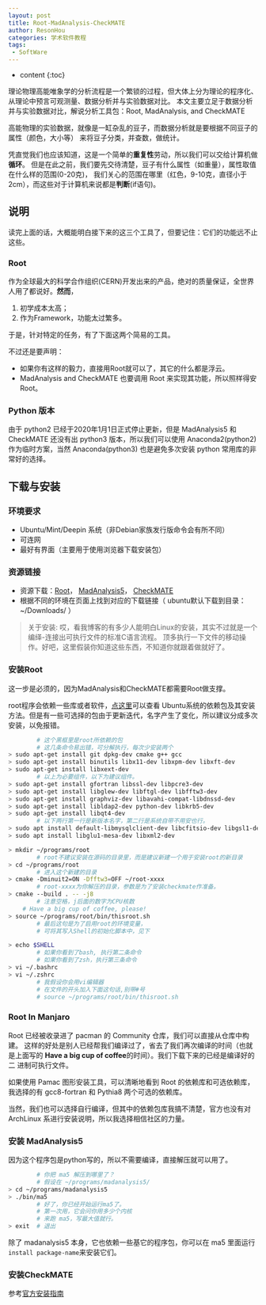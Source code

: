```yaml
---
layout: post
title: Root-MadAnalysis-CheckMATE
author: ResonHou
categories: 学术软件教程
tags:
 - SoftWare
---
```


* content
{:toc}

理论物理高能唯象学的分析流程是一个繁锁的过程，但大体上分为理论的程序化、从理论中预言可观测量、数据分析并与实验数据对比。
本文主要立足于数据分析并与实验数据对比，解说分析工具包：Root, MadAnalysis, and CheckMATE
<!-- more -->

高能物理的实验数据，就像是一缸杂乱的豆子，而数据分析就是要根据不同豆子的属性（颜色，大小等）
来将豆子分类，并查数，做统计。  

凭直觉我们也应该知道，这是一个简单的**重复性**劳动，所以我们可以交给计算机做**循环**。
但是在此之前，我们要先交待清楚，豆子有什么属性（如重量），属性取值在什么样的范围(0-20克)，
我们关心的范围在哪里（红色，9-10克，直径小于2cm），而这些对于计算机来说都是**判断**(if语句)。

## 说明
读完上面的话，大概能明白接下来的这三个工具了，但要记住：它们的功能远不止这些。  

### Root
作为全球最大的科学合作组织(CERN)开发出来的产品，绝对的质量保证，全世界人用了都说好。**然而**，  
1. 初学成本太高；
2. 作为Framework，功能太过繁多。  

于是，针对特定的任务，有了下面这两个简易的工具。

不过还是要声明：  
- 如果你有这样的毅力，直接用Root就可以了，其它的什么都是浮云。
- MadAnalysis and CheckMATE 也要调用 Root 来实现其功能，所以照样得安Root。

### Python 版本
由于 python2 已经于2020年1月1日正式停止更新，但是 MadAnalysis5 和 CheckMATE 还没有出 
python3 版本，所以我们可以使用 Anaconda2(python2) 作为临时方案，当然 Anaconda(python3)
也是避免多次安装 python 常用库的非常好的选择。

<!-- ### MadAnalysis5 and CheckMATE -->


## 下载与安装  
### 环境要求
- Ubuntu/Mint/Deepin 系统（非Debian家族发行版命令会有所不同）
- 可连网
- 最好有界面（主要用于使用浏览器下载安装包）  


### 资源链接
- 资源下载：[Root](https://root.cern.ch/downloading-root)， 
[MadAnalysis5](https://launchpad.net/madanalysis5)， 
[CheckMATE](https://checkmate.hepforge.org/online_tutorial/web_ver2/index.php)  
- 根据不同的环境在页面上找到对应的下载链接（ ubuntu默认下载到目录：~/Downloads/ ）  

> 关于安装:
哎，看我博客的有多少人能明白Linux的安装，其实不过就是一个编绎-连接出可执行文件的标准C语言流程。
顶多执行一下文件的移动操作。好吧，这里假装你知道这些东西，不知道你就跟着做就好了。

### 安装Root
这一步是必须的，因为MadAnalysis和CheckMATE都需要Root做支撑。

root程序会依赖一些库或者软件，[点这里](https://root.cern.ch/build-prerequisites#ubuntu)可以查看
Ubuntu系统的依赖包及其安装方法。但是有一些可选择的包由于更新迭代，名字产生了变化，所以建议分成多次安装，以免报错。
```bash
        # 这个黑框里是root所依赖的包
        # 这几条命令易出错，可分解执行，每次少安装两个
> sudo apt-get install git dpkg-dev cmake g++ gcc
> sudo apt-get install binutils libx11-dev libxpm-dev libxft-dev
> sudo apt-get install libxext-dev
        # 以上为必要组件，以下为建议组件。
> sudo apt-get install gfortran libssl-dev libpcre3-dev
> sudo apt-get install libglew-dev libftgl-dev libfftw3-dev
> sudo apt-get install graphviz-dev libavahi-compat-libdnssd-dev
> sudo apt-get install libldap2-dev python-dev libkrb5-dev
> sudo apt-get install libqt4-dev
        # 以下两行第一行是新版本名字，第二行是系统自带不用安也行。
> sudo apt install default-libmysqlclient-dev libcfitsio-dev libgsl1-dev
> sudo apt install libglu1-mesa-dev libxml2-dev
```
```bash
> mkdir ~/programs/root		
        # root不建议安装在源码的目录里，而是建议新建一个用于安装root的新目录
> cd ~/programs/root            
        # 进入这个新建的目录
> cmake -Dminuit2=ON -Dfftw3=OFF ~/root-xxxx		 
        # root-xxxx为你解压的目录，参数是为了安装checkmate作准备。
> cmake --build . -- -j8 		        
        # 注意空格，j后面的数字为CPU核数
	# Have a big cup of coffee, please!
> source ~/programs/root/bin/thisroot.sh
        # 最后这句是为了启用root的环境变量，
        # 可将其写入Shell的初始化脚本中，见下
```
```bash
> echo $SHELL
        # 如果你看到了bash, 执行第二条命令
        # 如果你看到了zsh，执行第三条命令
> vi ~/.bashrc
> vi ~/.zshrc
        # 我假设你会用vi编辑器
        # 在文件的开头加入下面这句话,别带#号
        # source ~/programs/root/bin/thisroot.sh
```

### Root In Manjaro
Root 已经被收录进了 pacman 的 Community 仓库，我们可以直接从仓库中构建。
这样的好处是别人已经帮我们编译过了，省去了我们再次编译的时间（也就是上面写的
**Have a big cup of coffee**的时间）。我们下载下来的已经是编译好的二
进制可执行文件。

如果使用 Pamac 图形安装工具，可以清晰地看到 Root 的依赖库和可选依赖库， 
我选择的有 gcc8-fortran 和 Pythia8 两个可选的依赖库。

当然，我们也可以选择自行编译，但其中的依赖包库我搞不清楚，官方也没有对 ArchLinux
系进行安装说明，所以我选择相信社区的力量。

### 安装 MadAnalysis5
因为这个程序包是python写的，所以不需要编译，直接解压就可以用了。

```bash
        # 你把 ma5 解压到哪里了？
        # 假设在 ~/programs/madanalysis5/
> cd ~/programs/madanalysis5
> ./bin/ma5
        # 好了，你已经开始运行ma5了。
        # 第一次用，它会问你用多少个内核
        # 来跑 ma5，写最大值就行。
> exit  # 退出
```

除了 madanalysis5 本身，它也依赖一些基它的程序包，你可以在
ma5 里面运行`install package-name`来安装它们。

### 安装CheckMATE
参考[官方安装指南](https://checkmate.hepforge.org/tutorial/ver2/start.php)